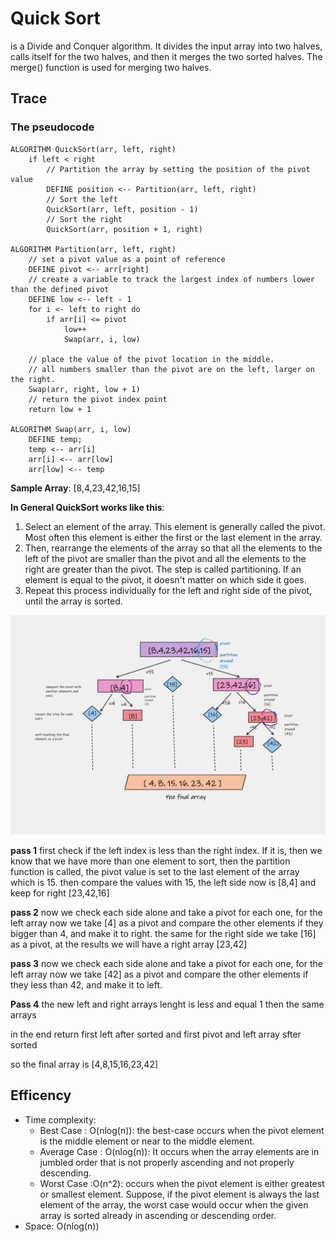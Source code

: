 # Quick Sort

is a Divide and Conquer algorithm. It divides the input array into two halves, calls itself for the two halves, and then it merges the two sorted halves. The merge() function is used for merging two halves. 

## Trace

### The pseudocode

    ALGORITHM QuickSort(arr, left, right)
        if left < right
            // Partition the array by setting the position of the pivot value
            DEFINE position <-- Partition(arr, left, right)
            // Sort the left
            QuickSort(arr, left, position - 1)
            // Sort the right
            QuickSort(arr, position + 1, right)

    ALGORITHM Partition(arr, left, right)
        // set a pivot value as a point of reference
        DEFINE pivot <-- arr[right]
        // create a variable to track the largest index of numbers lower than the defined pivot
        DEFINE low <-- left - 1
        for i <- left to right do
            if arr[i] <= pivot
                low++
                Swap(arr, i, low)

        // place the value of the pivot location in the middle.
        // all numbers smaller than the pivot are on the left, larger on the right.
        Swap(arr, right, low + 1)
        // return the pivot index point
        return low + 1

    ALGORITHM Swap(arr, i, low)
        DEFINE temp;
        temp <-- arr[i]
        arr[i] <-- arr[low]
        arr[low] <-- temp


**Sample Array**:  [8,4,23,42,16,15]

**In General QuickSort works like this**:

 1. Select an element of the array. This element is generally called the pivot. Most often this element is either the first or the last element in the array.
 2. Then, rearrange the elements of the array so that all the elements to the left of the pivot are smaller than the pivot and all the elements to the right are greater than the pivot. The step is called partitioning. If an element is equal to the pivot, it doesn't matter on which side it goes.
 3. Repeat this process individually for the left and right side of the pivot, until the array is sorted.


![quicksort](./quick.png)

**pass 1**
first check if the left index is less than the right index. If it is, then we know that we have more than one element to sort, then the partition function is called, the pivot value is set to the last element of the array which is 15. then  compare the values with 15, the left side now is [8,4] and keep for right [23,42,16]

**pass 2**
now we check each side alone and take a pivot for each one, for the left array now we take [4] as a pivot and compare the other elements if they bigger than 4, and make it to right.
the same for the right side we take [16] as a pivot, at the results we will have a right array [23,42]

**pass 3**
now we check each side alone and take a pivot for each one, for the left array now we take [42] as a pivot and compare the other elements if they less than 42, and make it to left.

**Pass 4**
the new left and right arrays lenght is less and equal 1 then the same arrays

in the end return first left after sorted and first pivot and left array sfter sorted

so the final array is  [4,8,15,16,23,42]

## Efficency

 - Time complexity:
    - Best Case : O(nlog(n)): the best-case occurs when the pivot element is the middle element or near to the middle element. 
    - Average Case : O(nlog(n)):  It occurs when the array elements are in jumbled order that is not properly ascending and not properly descending. 
    - Worst Case :O(n^2): occurs when the pivot element is either greatest or smallest element. Suppose, if the pivot element is always the last element of the array, the worst case would occur when the given array is sorted already in ascending or descending order.
 - Space: O(nlog(n))